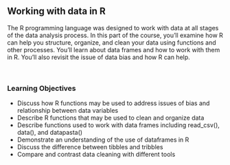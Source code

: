 ## Working with data in R

The R programming language was designed to work with data at all stages of the data analysis process. In this part of the course, you’ll examine how R can help you structure, organize, and clean your data using functions and other processes. You’ll learn about data frames and how to work with them in R. You’ll also revisit the issue of data bias and how R can help.

&nbsp;

### Learning Objectives

* Discuss how R functions may be used to address issues of bias and relationship between data variables
* Describe R functions that may be used to clean and organize data
* Describe functions used to work with data frames including read_csv(), data(), and datapasta()
* Demonstrate an understanding of the use of dataframes in R
* Discuss the difference between tibbles and tribbles
* Compare and contrast data cleaning with different tools